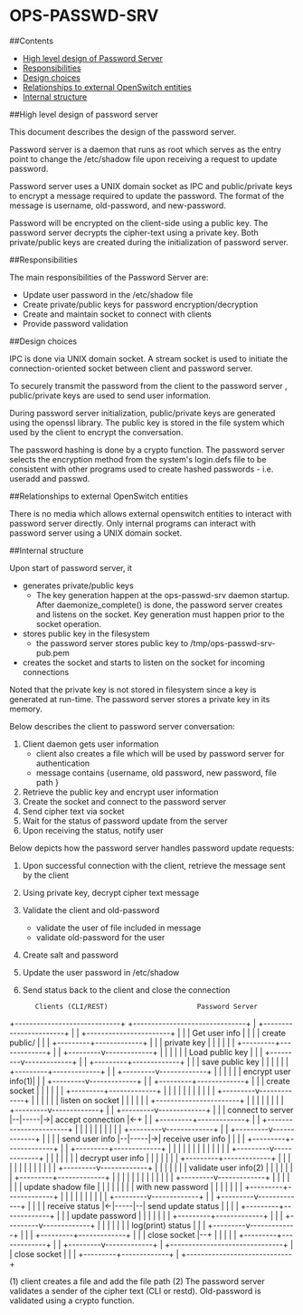 OPS-PASSWD-SRV
=====

##Contents
- [High level design of Password Server](#high-level-design-of-password-server)
- [Responsibilities](#responsibilities)
- [Design choices](#design-choices)
- [Relationships to external OpenSwitch entities](#relationships-to-external-openswitch-entities)
- [Internal structure](#internal-structure)

##High level design of password server

This document describes the design of the password server.

Password server is a daemon that runs as root which serves as the entry point to change
the /etc/shadow file upon receiving a request to update password.

Password server uses a UNIX domain socket as IPC and public/private keys to encrypt
a message required to update the password. The format of the message is
username, old-password, and new-password.

Password will be encrypted on the client-side using a public key.  The password server
decrypts the cipher-text using a private key. Both private/public keys are
created during the initialization of password server.

##Responsibilities

The main responsibilities of the Password Server are:

* Update user password in the /etc/shadow file
* Create private/public keys for password encryption/decryption
* Create and maintain socket to connect with clients
* Provide password validation

##Design choices

IPC is done via UNIX domain socket.  A stream socket is used to initiate
the connection-oriented socket between client and password server.

To securely transmit the password from the client to the password server ,
public/private keys are used to send user information.

During password server initialization, public/private keys are generated using
the openssl library.  The public key is stored in the file system which used
by the client to encrypt the conversation.

The password hashing is done by a crypto function.  The password server selects
the encryption method from the system's login.defs file to be consistent with
other programs used to create hashed passwords - i.e. useradd and passwd.

##Relationships to external OpenSwitch entities

There is no media which allows external openswitch entities to interact with
password server directly.  Only internal programs can interact with password
server using a UNIX domain socket.

##Internal structure

Upon start of password server, it
- generates private/public keys
  - The key generation happen at the ops-passwd-srv daemon startup. After
    daemonize_complete() is done, the password server creates and listens on
    the socket.  Key generation must happen prior to the socket operation.
- stores public key in the filesystem
  - the password server stores public key to /tmp/ops-passwd-srv-pub.pem
- creates the socket and starts to listen on the socket for incoming connections

Noted that the private key is not stored in filesystem since a key is generated
at run-time. The password server stores a private key in its memory.

Below describes the client to password server conversation:
1. Client daemon gets user information
   - client also creates a file which will be used by password server for
     authentication
   - message contains {username, old password, new password, file path }
2. Retrieve the public key and encrypt user information
3. Create the socket and connect to the password server
4. Send cipher text via socket
5. Wait for the status of password update from the server
6. Upon receiving the status, notify user

Below depicts how the password server handles password update requests:
1. Upon successful connection with the client, retrieve the message sent by the client
2. Using private key, decrypt cipher text message
3. Validate the client and old-password
   - validate the user of file included in message
   - validate old-password for the user
4. Create salt and password
5. Update the user password in /etc/shadow
6. Send status back to the client and close the connection

          Clients (CLI/REST)                      Password Server
+-----------------------------+     +-------------------------------+
|  +-----------------------+  |     |  +-----------------------+    |
|  |   Get user info       |  |     |  |  create public/       |    |
|  +---------+-------------+  |     |  |   private key         |    |
|            |                |     |  +---------+-------------+    |
|  +---------v-------------+  |     |            |                  |
|  |   Load public key     |  |     |  +---------v-------------+    |
|  +---------+-------------+  |     |  |  save public key      |    |
|            |                |     |  +---------+-------------+    |
|  +---------v-------------+  |     |            |                  |
|  |   encrypt user info(1)|  |     |  +---------v-------------+    |
|  +---------+-------------+  |     |  |    create socket      |    |
|            |                |     |  +---------+-------------+    |
|            |                |     |            |                  |
|            |                |     |  +---------v-------------+    |
|            |                |     |  |   listen on socket    |    |
|            |                |     |  +-----------------------+    |
|            |                |     |            |                  |
|  +---------v-------------+  |     |  +---------v-------------+    |
|  |   connect to server   |--|-----|->|   accept connection   |<-+ |
|  +---------+-------------+  |     |  +-----------------------+  | |
|            |                |     |            |                | |
|  +---------v-------------+  |     |  +---------v-------------+  | |
|  |    send user info     |--|-----|->|   receive user info   |  | |
|  +---------+-------------+  |     |  +---------+-------------+  | |
|            |                |     |            |                | |
|            |                |     |  +---------v-------------+  | |
|            |                |     |  |   decrypt user info   |  | |
|            |                |     |  +---------+-------------+  | |
|            |                |     |            |                | |
|            |                |     |  +---------v-------------+  | |
|            |                |     |  | validate user info(2) |  | |
|            |                |     |  +---------+-------------+  | |
|            |                |     |            |                | |
|            |                |     |  +---------v-------------+  | |
|            |                |     |  | update shadow file    |  | |
|            |                |     |  |  with new password    |  | |
|            |                |     |  +---------+-------------+  | |
|            |                |     |            |                | |
|  +---------v-------------+  |     |  +---------v-------------+  | |
|  |   receive status      |<-|-----|--|  send update status   |  | |
|  +---------+-------------+  |     |  |    update password    |  | |
|            |                |     |  +---------+-------------+  | |
|  +---------v-------------+  |     |            |                | |
|  |   log(print) status   |  |     |  +---------v-------------+  | |
|  +---------+-------------+  |     |  |    close socket       |--+ |
|            |                |     |  +---------+-------------+    |
|  +---------v-------------+  |     +-------------------------------+
|  |    close socket       |  |
|  +---------+-------------+  |
+-----------------------------+

(1) client creates a file and add the file path
(2) The password server validates a sender of the cipher text (CLI or restd).
    Old-password is validated using a crypto function.